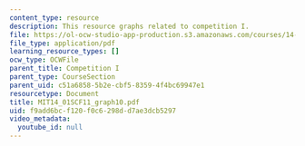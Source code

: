 ```yaml
---
content_type: resource
description: This resource graphs related to competition I.
file: https://ol-ocw-studio-app-production.s3.amazonaws.com/courses/14-01sc-principles-of-microeconomics-fall-2011/f9add6bcf120f0c6298dd7ae3dcb5297_MIT14_01SCF11_graph10.pdf
file_type: application/pdf
learning_resource_types: []
ocw_type: OCWFile
parent_title: Competition I
parent_type: CourseSection
parent_uid: c51a6858-5b2e-cbf5-8359-4f4bc69947e1
resourcetype: Document
title: MIT14_01SCF11_graph10.pdf
uid: f9add6bc-f120-f0c6-298d-d7ae3dcb5297
video_metadata:
  youtube_id: null
---
```

